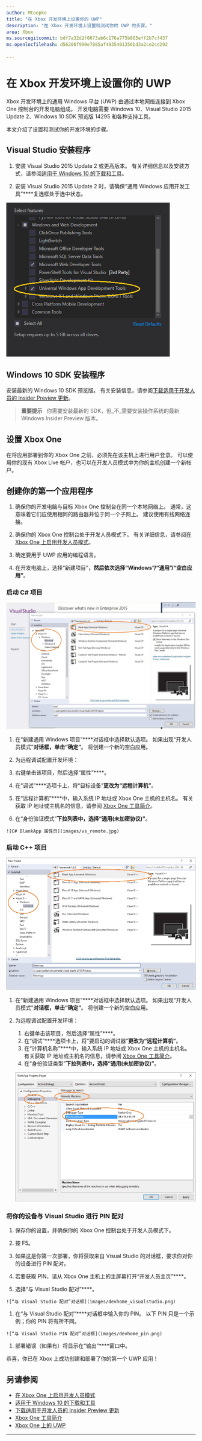 ```yaml
---
author: Mtoepke
title: "在 Xbox 开发环境上设置你的 UWP"
description: "在 Xbox 开发环境上设置和测试你的 UWP 的步骤。"
area: Xbox
ms.sourcegitcommit: bdf7a32d2f0673ab6c176a775b805eff2b7cf437
ms.openlocfilehash: d56206f990e7885af4935401356bd3a2ce2cd292

---
```


# 在 Xbox 开发环境上设置你的 UWP

Xbox 开发环境上的通用 Windows 平台 (UWP) 由通过本地网络连接到 Xbox One 控制台的开发电脑组成。
开发电脑需要 Windows 10、Visual Studio 2015 Update 2、Windows 10 SDK 预览版 14295 和各种支持工具。


本文介绍了设置和测试你的开发环境的步骤。

## Visual Studio 安装程序

1. 安装 Visual Studio 2015 Update 2 或更高版本。 有关详细信息以及安装方式，请参阅[适用于 Windows 10 的下载和工具](https://dev.windows.com/downloads)。

1. 安装 Visual Studio 2015 Update 2 时，请确保“通用 Windows 应用开发工具”****复选框处于选中状态。

  ![安装 Visual Studio 2015 Update 2](images/vs_install_tools.png)

## Windows 10 SDK 安装程序

安装最新的 Windows 10 SDK 预览版。 有关安装信息，请参阅[下载适用于开发人员的 Insider Preview 更新](http://go.microsoft.com/fwlink/p/?LinkId=780552)。

  > **重要提示** &nbsp;&nbsp;你需要安装最新的 SDK，但_不_需要安装操作系统的最新 Windows Insider Preview 版本。

## 设置 Xbox One

在将应用部署到你的 Xbox One 之前，必须先在该主机上进行用户登录。 可以使用你的现有 Xbox Live 帐户，也可以在开发人员模式中为你的主机创建一个新帐户。 

## 创建你的第一个应用程序

1. 确保你的开发电脑与目标 Xbox One 控制台在同一个本地网络上。 通常，这意味着它们应使用相同的路由器并位于同一个子网上。 建议使用有线网络连接。

1. 确保你的 Xbox One 控制台处于开发人员模式下。  有关详细信息，请参阅[在 Xbox One 上启用开发人员模式](devkit-activation.md)。

1. 确定要用于 UWP 应用的编程语言。

1. 在开发电脑上，选择“新建项目”****，然后依次选择“Windows”/“通用”/“空白应用”****。

### 启动 C# 项目

  ![“新建项目”对话框](images/vs_universal_blank.jpg)

1. 在“新建通用 Windows 项目”****对话框中选择默认选项。 如果出现“开发人员模式”****对话框，单击“确定”****。 将创建一个新的空白应用。

1. 为远程调试配置开发环境：

  1. 右键单击该项目，然后选择“属性”****。
  1. 在“调试”****选项卡上，将“目标设备”****更改为“远程计算机”****。
  1. 在“远程计算机”****中，输入系统 IP 地址或 Xbox One 主机的主机名。 有关获取 IP 地址或主机名的信息，请参阅 [Xbox One 工具简介](introduction-to-xbox-tools.md)。
  1. 在“身份验证模式”****下拉列表中，选择“通用(未加密协议)”****。

    ![C# BlankApp 属性页](images/vs_remote.jpg)

### 启动 C++ 项目

  ![C++ 项目](images/vs_universal_cpp_blank.jpg)

1. 在“新建通用 Windows 项目”****对话框中选择默认选项。 如果出现“开发人员模式”****对话框，单击“确定”****。 将创建一个新的空白应用。

1. 为远程调试配置开发环境：

   1. 右键单击该项目，然后选择“属性”****。
   1. 在“调试”****选项卡上，将“要启动的调试器”****更改为“远程计算机”****。
   1. 在“计算机名称”****中，输入系统 IP 地址或 Xbox One 主机的主机名。 有关获取 IP 地址或主机名的信息，请参阅 [Xbox One 工具简介](introduction-to-xbox-tools.md)。
   1. 在“身份验证类型”****下拉列表中，选择“通用(未加密协议)”****。

    ![C++ BlankApp 属性页](images/vs_remote_cpp.jpg)

### 将你的设备与 Visual Studio 进行 PIN 配对

1. 保存你的设置，并确保你的 Xbox One 控制台处于开发人员模式下。

1. 按 F5。

1. 如果这是你第一次部署，你将获取来自 Visual Studio 的对话框，要求你对你的设备进行 PIN 配对。

  1. 若要获取 PIN，请从 Xbox One 主机上的主屏幕打开“开发人员主页”****。
  1. 选择“与 Visual Studio 配对”****。

    ![“与 Visual Studio 配对”对话框](images/devhome_visualstudio.png)

  1. 在“与 Visual Studio 配对”****对话框中输入你的 PIN。 以下 PIN 只是一个示例；你的 PIN 将有所不同。

    ![“与 Visual Studio PIN 配对”对话框](images/devhome_pin.png)

  1. 部署错误（如果有）将显示在“输出”****窗口中。

恭喜，你已在 Xbox 上成功创建和部署了你的第一个 UWP 应用！



## 另请参阅
- [在 Xbox One 上启用开发人员模式](devkit-activation.md)  
- [适用于 Windows 10 的下载和工具](https://dev.windows.com/downloads)  
- [下载适用于开发人员的 Insider Preview 更新](http://go.microsoft.com/fwlink/?LinkId=780552)  
- [Xbox One 工具简介](introduction-to-xbox-tools.md) 
- [Xbox One 上的 UWP](index.md)

----



<!--HONumber=Jun16_HO4-->


